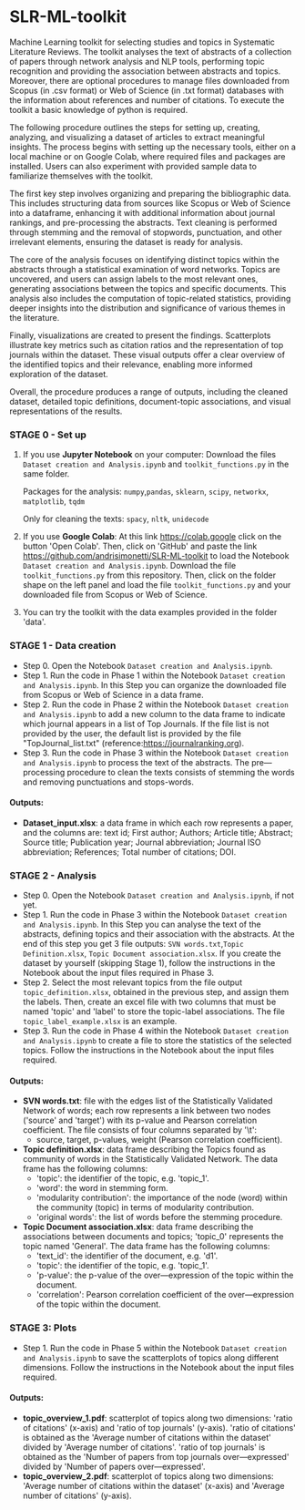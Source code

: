 # SLR-ML-toolkit
Machine Learning toolkit for selecting studies and topics in Systematic Literature Reviews. The toolkit analyses the text of abstracts of a collection of papers through network analysis and NLP tools, performing topic recognition and providing the association between abstracts and topics.
Moreover, there are optional procedures to manage files downloaded from Scopus (in .csv format) or Web of Science (in .txt format) databases with the information about references and number of citations. To execute the toolkit a basic knowledge of python is required.

The following procedure outlines the steps for setting up, creating, analyzing, and visualizing a dataset of articles to extract meaningful insights.
The process begins with setting up the necessary tools, either on a local machine or on Google Colab, where required files and packages are installed. Users can also experiment with provided sample data to familiarize themselves with the toolkit.

The first key step involves organizing and preparing the bibliographic data. This includes structuring data from sources like Scopus or Web of Science into a dataframe, enhancing it with additional information about journal rankings, and pre-processing the abstracts. Text cleaning is performed through stemming and the removal of stopwords, punctuation, and other irrelevant elements, ensuring the dataset is ready for analysis.

The core of the analysis focuses on identifying distinct topics within the abstracts through a statistical examination of word networks. Topics are uncovered, and users can assign labels to the most relevant ones, generating associations between the topics and specific documents. This analysis also includes the computation of topic-related statistics, providing deeper insights into the distribution and significance of various themes in the literature.

Finally, visualizations are created to present the findings. Scatterplots illustrate key metrics such as citation ratios and the representation of top journals within the dataset. These visual outputs offer a clear overview of the identified topics and their relevance, enabling more informed exploration of the dataset.

Overall, the procedure produces a range of outputs, including the cleaned dataset, detailed topic definitions, document-topic associations, and visual representations of the results.


### STAGE 0 - Set up
1. If you use **Jupyter Notebook** on your computer: Download the files `Dataset creation and Analysis.ipynb` and `toolkit_functions.py` in the same folder.

	Packages for the analysis: `numpy`,`pandas`, `sklearn`, `scipy`, `networkx`, `matplotlib`, `tqdm`

	Only for cleaning the texts: `spacy`, `nltk`, `unidecode`


2. If you use **Google Colab**: At this link https://colab.google click on the button 'Open Colab'. Then, click on 'GitHub' and paste the link https://github.com/andrisimonetti/SLR-ML-toolkit to load the Notebook `Dataset creation and Analysis.ipynb`. Download the file `toolkit_functions.py` from this repository. Then, click on the folder shape on the left panel and load the file `toolkit_functions.py` and your downloaded file from Scopus or Web of Science.


3. You can try the toolkit with the data examples provided in the folder 'data'.



### STAGE 1 - Data creation
- Step 0. Open the Notebook `Dataset creation and Analysis.ipynb`.
- Step 1. Run the code in Phase 1 within the Notebook `Dataset creation and Analysis.ipynb`. In this Step you can organize the downloaded file from Scopus or Web of Science in a data frame.
- Step 2. Run the code in Phase 2 within the Notebook `Dataset creation and Analysis.ipynb` to add a new column to the data frame to indicate which journal appears in a list of Top Journals. If the file list is not provided by the user, the default list is provided by the file "TopJournal_list.txt" (reference:https://journalranking.org).
- Step 3. Run the code in Phase 3 within the Notebook `Dataset creation and Analysis.ipynb` to process the text of the abstracts. The pre—processing procedure to clean the texts consists of stemming the words and removing punctuations and stops-words.

#### Outputs:
- **Dataset_input.xlsx**: a data frame in which each row represents a paper, and the columns are:
text id; First author; Authors; Article title; Abstract; Source title; Publication year; Journal abbreviation; Journal ISO abbreviation; References; Total number of citations; DOI.


### STAGE 2 - Analysis
- Step 0. Open the Notebook `Dataset creation and Analysis.ipynb`, if not yet.
- Step 1. Run the code in Phase 3 within the Notebook `Dataset creation and Analysis.ipynb`. In this Step you can analyse the text of the abstracts, defining topics and their association with the abstracts. At the end of this step you get 3 file outputs: `SVN words.txt`,`Topic Definition.xlsx`, `Topic Document association.xlsx`. If you create the dataset by yourself (skipping Stage 1), follow the instructions in the Notebook about the input files required in Phase 3.
- Step 2. Select the most relevant topics from the file output `topic_definition.xlsx`, obtained in the previous step, and assign them the labels. Then, create an excel file with two columns that must be named 'topic' and 'label' to store the topic-label associations. The file  `topic_label_example.xlsx` is an example.
- Step 3. Run the code in Phase 4 within the Notebook `Dataset creation and Analysis.ipynb` to create a file to store the statistics of the selected topics. Follow the instructions in the Notebook about the input files required.

#### Outputs:
- **SVN words.txt**: file with the edges list of the Statistically Validated Network of words; each row represents a link between two nodes ('source' and 'target') with its p-value and Pearson correlation coefficient. The file consists of four columns separated by '\t':
    - source, target, p-values, weight (Pearson correlation coefficient).
- **Topic definition.xlsx**: data frame describing the Topics found as community of words in the Statistically Validated Network. The data frame has the following columns:
    - 'topic': the identifier of the topic, e.g. 'topic_1'.
    - 'word': the word in stemming form.
    - 'modularity contribution': the importance of the node (word) within the community (topic) in terms of modularity contribution.
    - 'original words': the list of words before the stemming procedure.
- **Topic Document association.xlsx**: data frame describing the associations between documents and topics; 'topic_0' represents the topic named 'General'.  The data frame has the following columns:
    - 'text_id': the identifier of the document, e.g. 'd1'.
    - 'topic': the identifier of the topic, e.g. 'topic_1'.
    - 'p-value': the p-value of the over—expression of the topic within the document.
    - 'correlation': Pearson correlation coefficient of the over—expression of the topic within the document.

   
### STAGE 3: Plots
- Step 1. Run the code in Phase 5 within the Notebook `Dataset creation and Analysis.ipynb` to save the scatterplots of topics along different dimensions. Follow the instructions in the Notebook about the input files required.

#### Outputs:
- **topic_overview_1.pdf**: scatterplot of topics along two dimensions: 'ratio of citations' (x-axis) and 'ratio of top journals' (y-axis). 'ratio of citations' is obtained as the 'Average number of citations within the dataset' divided by 'Average number of citations'. 'ratio of top journals' is obtained as the 'Number of papers from top journals over—expressed' divided by 'Number of papers over—expressed'.
- **topic_overview_2.pdf**: scatterplot of topics along two dimensions: 'Average number of citations within the dataset' (x-axis) and 'Average number of citations' (y-axis).
